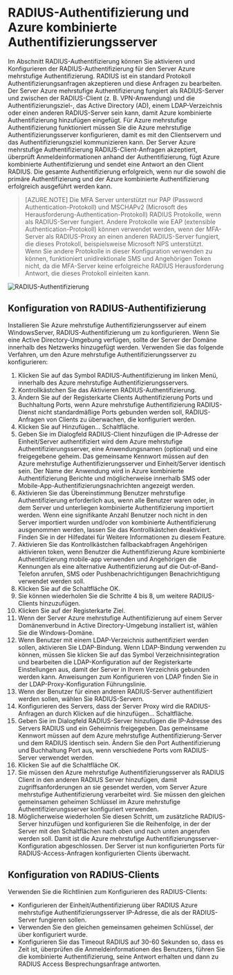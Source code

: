 <properties 
    pageTitle="RADIUS-Authentifizierung und Azure kombinierte Authentifizierungsserver"
    description="Dies ist der Azure mehrstufige Authentifizierungsseite, die bei der Bereitstellung von RADIUS-Authentifizierung und Azure mehrstufige Authentifizierungsserver unterstützt."
    services="multi-factor-authentication"
    documentationCenter=""
    authors="kgremban"
    manager="femila"
    editor="curtand"/>

<tags
    ms.service="multi-factor-authentication"
    ms.workload="identity"
    ms.tgt_pltfrm="na"
    ms.devlang="na"
    ms.topic="get-started-article"
    ms.date="08/15/2016"
    ms.author="kgremban"/>



# <a name="radius-authentication-and-azure-multi-factor-authentication-server"></a>RADIUS-Authentifizierung und Azure kombinierte Authentifizierungsserver

Im Abschnitt RADIUS-Authentifizierung können Sie aktivieren und Konfigurieren der RADIUS-Authentifizierung für den Server Azure mehrstufige Authentifizierung. RADIUS ist ein standard Protokoll Authentifizierungsanfragen akzeptieren und diese Anfragen zu bearbeiten. Der Server Azure mehrstufige Authentifizierung fungiert als RADIUS-Server und zwischen der RADIUS-Client (z. B. VPN-Anwendung) und die Authentifizierungsziel-, das Active Directory (AD), einem LDAP-Verzeichnis oder einen anderen RADIUS-Server sein kann, damit Azure kombinierte Authentifizierung hinzufügen eingefügt. Für Azure mehrstufige Authentifizierung funktioniert müssen Sie die Azure mehrstufige Authentifizierungsserver konfigurieren, damit es mit den Clientservern und das Authentifizierungsziel kommunizieren kann. Der Server Azure mehrstufige Authentifizierung RADIUS-Client-Anfragen akzeptiert, überprüft Anmeldeinformationen anhand der Authentifizierung, fügt Azure kombinierte Authentifizierung und sendet eine Antwort an den Client RADIUS. Die gesamte Authentifizierung erfolgreich, wenn nur die sowohl die primäre Authentifizierung und der Azure kombinierte Authentifizierung erfolgreich ausgeführt werden kann.

>[AZURE.NOTE]
>Die MFA Server unterstützt nur PAP (Password Authentication-Protokoll) und MSCHAPv2 (Microsoft des Herausforderung-Authentication-Protokoll) RADIUS Protokolle, wenn als RADIUS-Server fungiert.  Andere Protokolle wie EAP (extensible Authentication-Protokoll) können verwendet werden, wenn der MFA-Server als RADIUS-Proxy an einen anderen RADIUS-Server fungiert, die dieses Protokoll, beispielsweise Microsoft NPS unterstützt.
></br>
>Wenn Sie andere Protokolle in dieser Konfiguration verwenden zu können, funktioniert unidirektionale SMS und Angehörigen Token nicht, da die MFA-Server keine erfolgreiche RADIUS Herausforderung Antwort, die dieses Protokoll einleiten kann.


![RADIUS-Authentifizierung](./media/multi-factor-authentication-get-started-server-rdg/radius.png)

## <a name="radius-authentication-configuration"></a>Konfiguration von RADIUS-Authentifizierung

Installieren Sie Azure mehrstufige Authentifizierungsserver auf einem WindowsServer, RADIUS-Authentifizierung um zu konfigurieren. Wenn Sie eine Active Directory-Umgebung verfügen, sollte der Server der Domäne innerhalb des Netzwerks hinzugefügt werden. Verwenden Sie das folgende Verfahren, um den Azure mehrstufige Authentifizierungsserver zu konfigurieren:

1. Klicken Sie auf das Symbol RADIUS-Authentifizierung im linken Menü, innerhalb des Azure mehrstufige Authentifizierungsservers.
2. Kontrollkästchen Sie das Aktivieren RADIUS-Authentifizierung.
3. Ändern Sie auf der Registerkarte Clients Authentifizierung Ports und Buchhaltung Ports, wenn Azure mehrstufige Authentifizierung RADIUS-Dienst nicht standardmäßige Ports gebunden werden soll, RADIUS-Anfragen von Clients zu überwachen, die konfiguriert werden.
4. Klicken Sie auf Hinzufügen... Schaltfläche.
5. Geben Sie im Dialogfeld RADIUS-Client hinzufügen die IP-Adresse der Einheit/Server authentifiziert wird dem Azure mehrstufige Authentifizierungsserver, eine Anwendungsnamen (optional) und eine freigegebene geheim. Das gemeinsame Kennwort müssen auf den Azure mehrstufige Authentifizierungsserver und Einheit/Server identisch sein. Der Name der Anwendung wird in Azure kombinierte Authentifizierung Berichte und möglicherweise innerhalb SMS oder Mobile-App-Authentifizierungsnachrichten angezeigt werden.
6. Aktivieren Sie das Übereinstimmung Benutzer mehrstufige Authentifizierung erforderlich aus, wenn alle Benutzer waren oder, in dem Server und unterliegen kombinierte Authentifizierung importiert werden. Wenn eine signifikante Anzahl Benutzer noch nicht in den Server importiert wurden und/oder von kombinierte Authentifizierung ausgenommen werden, lassen Sie das Kontrollkästchen deaktiviert. Finden Sie in der Hilfedatei für Weitere Informationen zu diesem Feature.
7. Aktivieren Sie das Kontrollkästchen fallbackabfragen Angehörigen aktivieren token, wenn Benutzer die Authentifizierung Azure kombinierte Authentifizierung mobile-app verwenden und Angehörigen die Kennungen als eine alternative Authentifizierung auf die Out-of-Band-Telefon anrufen, SMS oder Pushbenachrichtigungen Benachrichtigung verwendet werden soll.
8. Klicken Sie auf die Schaltfläche OK.
9. Sie können wiederholen Sie die Schritte 4 bis 8, um weitere RADIUS-Clients hinzuzufügen.
10. Klicken Sie auf der Registerkarte Ziel.
11. Wenn der Server Azure mehrstufige Authentifizierung auf einem Server Domänenverbund in Active Directory-Umgebung installiert ist, wählen Sie die Windows-Domäne.
12. Wenn Benutzer mit einem LDAP-Verzeichnis authentifiziert werden sollen, aktivieren Sie LDAP-Bindung. Wenn LDAP-Bindung verwenden zu können, müssen Sie klicken Sie auf das Symbol Verzeichnisintegration und bearbeiten die LDAP-Konfiguration auf der Registerkarte Einstellungen aus, damit der Server in Ihrem Verzeichnis gebunden werden kann. Anweisungen zum Konfigurieren von LDAP finden Sie in der LDAP-Proxy-Konfiguration Führungslinie.
13. Wenn der Benutzer für einen anderen RADIUS-Server authentifiziert werden sollen, wählen Sie RADIUS-Servern.
14. Konfigurieren des Servers, dass der Server Proxy wird die RADIUS-Anfragen an durch Klicken auf die hinzufügen... Schaltfläche.
15. Geben Sie im Dialogfeld RADIUS-Server hinzufügen die IP-Adresse des Servers RADIUS und ein Geheimnis freigegeben. Das gemeinsame Kennwort müssen auf dem Azure mehrstufige Authentifizierung-Server und dem RADIUS identisch sein. Ändern Sie den Port Authentifizierung und Buchhaltung Port aus, wenn verschiedene Ports vom RADIUS-Server verwendet werden.
16. Klicken Sie auf die Schaltfläche OK.
17. Sie müssen den Azure mehrstufige Authentifizierungsserver als RADIUS Client in den anderen RADIUS Server hinzufügen, damit zugriffsanforderungen an sie gesendet werden, vom Server Azure mehrstufige Authentifizierung verarbeitet wird. Sie müssen den gleichen gemeinsamen geheimen Schlüssel im Azure mehrstufige Authentifizierungsserver konfiguriert verwenden.
18. Möglicherweise wiederholen Sie diesen Schritt, um zusätzliche RADIUS-Server hinzufügen und konfigurieren Sie die Reihenfolge, in der der Server mit den Schaltflächen nach oben und nach unten angerufen werden soll. Damit ist die Azure mehrstufige Authentifizierungsserver-Konfiguration abgeschlossen. Der Server ist nun konfigurierten Ports für RADIUS-Access-Anfragen konfigurierten Clients überwacht.   


## <a name="radius-client-configuration"></a>Konfiguration von RADIUS-Clients

Verwenden Sie die Richtlinien zum Konfigurieren des RADIUS-Clients:

- Konfigurieren der Einheit/Authentifizierung über RADIUS Azure mehrstufige Authentifizierungsserver IP-Adresse, die als der RADIUS-Server fungieren sollen.
- Verwenden Sie den gleichen gemeinsamen geheimen Schlüssel, der über konfiguriert wurde.
- Konfigurieren Sie das Timeout RADIUS auf 30-60 Sekunden so, dass es Zeit ist, überprüfen die Anmeldeinformationen des Benutzers, führen Sie die kombinierte Authentifizierung, seine Antwort erhalten und dann zu RADIUS Access Besprechungsanfrage antworten.
